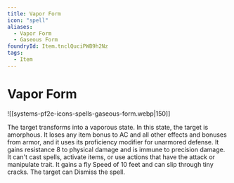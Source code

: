 ```yaml
---
title: Vapor Form
icon: "spell"
aliases:
  - Vapor Form
  - Gaseous Form
foundryId: Item.tnclQuciPWB9h2Nz
tags:
  - Item
---
```


# Vapor Form
![[systems-pf2e-icons-spells-gaseous-form.webp|150]]

The target transforms into a vaporous state. In this state, the target is amorphous. It loses any item bonus to AC and all other effects and bonuses from armor, and it uses its proficiency modifier for unarmored defense. It gains resistance 8 to physical damage and is immune to precision damage. It can't cast spells, activate items, or use actions that have the attack or manipulate trait. It gains a fly Speed of 10 feet and can slip through tiny cracks. The target can Dismiss the spell.


